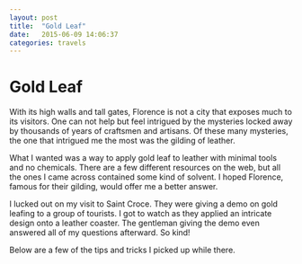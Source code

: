 ```yaml
---
layout: post
title:  "Gold Leaf"
date:   2015-06-09 14:06:37
categories: travels
---
```


# Gold Leaf

With its high walls and tall gates, Florence is not a city that exposes much to its visitors. One can not help but feel intrigued by the mysteries locked away by thousands of years of craftsmen and artisans. Of these many mysteries, the one that intrigued me the most was the gilding of leather.

What I wanted was a way to apply gold leaf to leather with minimal tools and no chemicals. There are a few different resources on the web, but all the ones I came across contained some kind of solvent. I hoped Florence, famous for their gilding, would offer me a better answer.

I lucked out on my visit to Saint Croce. They were giving a demo on gold leafing to a group of tourists. I got to watch as they applied an intricate design onto a leather coaster. The gentleman giving the demo even answered all of my questions afterward. So kind!

Below are a few of the tips and tricks I picked up while there.
